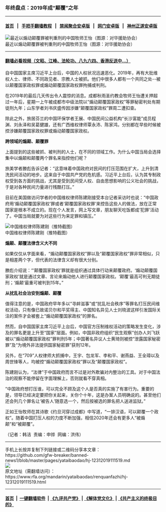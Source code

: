 ### 年终盘点：2019年成“颠覆”之年
------------------------

#### [首页](https://github.com/gfw-breaker/banned-news1/blob/master/README.md) &nbsp;&nbsp;|&nbsp;&nbsp; [手把手翻墙教程](https://github.com/gfw-breaker/guides/wiki) &nbsp;&nbsp;|&nbsp;&nbsp; [禁闻聚合安卓版](https://github.com/gfw-breaker/bn-android) &nbsp;&nbsp;|&nbsp;&nbsp; [网门安卓版](https://github.com/oGate2/oGate) &nbsp;&nbsp;|&nbsp;&nbsp; [神州正道安卓版](https://github.com/SzzdOgate/update) 



<div id="headerimg">
 <img alt="最近以煽动颠覆罪被判重刑的中国牧师王怡（图源：对华援助协会）" src="https://www.rfa.org/mandarin/yataibaodao/renquanfazhi/hj-12312019111519.html/yt1231g.jpg/image" title="最近以煽动颠覆罪被判重刑的中国牧师王怡（图源：对华援助协会）"/>
 <div id="headerimgcontents">
  <div id="headerimgcaption">
   <span>
    最近以煽动颠覆罪被判重刑的中国牧师王怡（图源：对华援助协会）
   </span>
   <!-- zoomattribute -->
  </div>
  <!-- headerimgcaption -->
 </div>
 <!-- headerimagecontents -->
</div>

<hr/>


#### [翻墙必看视频（文昭、江峰、法轮功、八九六四、香港反送中...）](http://167.172.214.107/home.html)

<div id="storytext">
 <div>
  <div class="slot_header">
  </div>
 </div>
 <p>
  自中国国家主席习近平上台后，中国的人权状况迅速恶化。2019年，再有大批维权人士、律师、不同政见者、宗教人士被抓。他们中很多人都有一个共同之处--被以颠覆国家政权罪或煽动颠覆国家政权罪拘捕或判刑。
 </p>
 <p>
  在2019年的最后几天传出令人震惊的消息。成都秋雨圣约教会牧师王怡遭关押超过一年后，星期一上午被成都市中级法院以“煽动颠覆国家政权”等罪秘密判处有期徒刑九年；山东学者刘书庆盛传因涉嫌“颠覆国家政权”罪周二遭扣查。
 </p>
 <p>
  除此之外，旅居芬兰的中国环保学者王展、中国民间公益机构“长沙富能”成员程渊、刘永泽和吴葛健雄，还有广西维权律师覃永沛、陈家鸿，分别都在早些时候被控涉嫌颠覆国家政权罪或煽动颠覆国家政权。
 </p>
 <p>
 </p>
 <p>
 </p>
 <p>
  <b>
   跨领域的煽颠、颠覆罪
  </b>
 </p>
 <p>
  <b>
  </b>
 </p>
 <p>
  上面提到的这些被抓、被判刑的人士，在不同的领域工作。为什么中国当局会选择集中以煽颠和颠覆两个罪名来指控他们呢？
 </p>
 <p>
  旅美学者滕彪告诉记者：“这意味着中国政府对民间的打压范围在扩大，上升到清洗民间活动的地步。这来自于中国共产党的危机感。习近平上台后，认为其专制政权受到各方面的挑战，尤其是受到民间受人权、自由思想影响的公义社会的挑战，于是对各种民间力量进行残酷打压。”
 </p>
 <p>
  目前在美国做访问学者的中国维权律师陈建刚接受本台记者采访时也说：“中国政府用‘煽动颠覆国家政权’罪或者‘颠覆国家政权罪’来控告这些人的做法，放在正常国家是根本不成立的。现在个人发言，网上写文章，朋友聊天吃饭都成‘犯罪’活动了。中国当局就要为对这些行为来定罪和镇压。”
 </p>
 <p>
  <div class="image-inline captioned" style="width:622px;">
   <div style="width:622px;">
    <img alt="中国维权律师陈建刚（推特截图）" src="https://www.rfa.org/mandarin/yataibaodao/renquanfazhi/hj-12312019111519.html/yt1231f.jpg" title="中国维权律师陈建刚（推特截图）"/>
   </div>
   <div class="image-caption">
    <span style="width:622px;">
     中国维权律师陈建刚（推特截图）
    </span>
    <span class="copyright">
    </span>
   </div>
  </div>
 </p>
 <p>
  <b>
   煽颠、颠覆法律含义大不同
  </b>
 </p>
 <p>
  如果仅仅从字面来看，“煽动颠覆国家政权”罪以及“颠覆国家政权”罪非常相似，只是相差两个字，但代表的法律含义却有很大分别。
 </p>
 <p>
  滕彪介绍说：“‘颠覆国家政权’罪就是组织通过具体行动来颠覆政府。‘煽动颠覆国家政权’就是通过文章、言论来煽动他人进行颠覆国家政权。‘颠覆’最高可判无期徒刑；‘煽颠’最重可被判到15年。”
 </p>
 <p>
  <b>
   从扰乱社会治安到煽颠、颠覆
  </b>
 </p>
 <p>
  值得注意的是，中国政府早年多以“寻衅滋事”或“扰乱社会秩序”等罪名打压民间维权活动，只有像已故诺贝尔和平奖得主、中国知名异见人士刘晓波这样引发国际关注的案件才会被套上“煽动颠覆国家政权”的罪名。
 </p>
 <p>
  然而，自中国国家主席习近平上台后，中国官方压制维权活动的策略发生变化，涉及的罪名更是上升至“国家”层面。例如，中国非政府组织“民生观察”创办人刘飞跃被以“煽动颠覆国家政权”罪判刑5年；中国著名异议人士黄琦则被控“泄露国家秘密罪”及“为境外非法提供国家秘密罪”获刑12年。
 </p>
 <p>
  另外，在“709”人权律师大抓捕中，王宇、包龙军、李和平、谢燕益、王全璋以及周世锋等人，均被控“煽动颠覆国家政权”罪以及“颠覆国家政权”。
 </p>
 <p>
  陈建刚认为，“法律”于中国政府而言不过是对外欺骗对内整治的工具。对于中国法治的观察不能停留在字面理解上，否则就看不穿真相。
 </p>
 <p>
  “中国政府想打压谁，可以完全不顾及这个人是否真的实施了有害行为。重要的是，领导已经决定要把你关起来，关你个十年，这是办案人员明确说的。甚至他们还会列几个罪名让‘被告人’随意选一个，然后按被选的罪名把人送进监狱。”
 </p>
 <p>
  正如王怡牧师在其诗歌《约旦河穿过成都》中写道，“一排汉语，可以颠覆一个政权”。随着中国打压人权的力度不断加强，相信2020年还会有更多人“被煽颠”和“被颠覆”。
 </p>
 <p>
 </p>
 <p>
  （记者：韩洁  责编：申铧  网编：洪伟）
 </p>
</div>

<hr/>
手机上长按并复制下列链接或二维码分享本文章：<br/>
https://github.com/gfw-breaker/banned-news1/blob/master/pages/yataibaodao/hj-12312019111519.md <br/>
<a href='https://github.com/gfw-breaker/banned-news1/blob/master/pages/yataibaodao/hj-12312019111519.md'><img src='https://github.com/gfw-breaker/banned-news1/blob/master/pages/yataibaodao/hj-12312019111519.md.png'/></a> <br/>
原文地址（需翻墙访问）：https://www.rfa.org/mandarin/yataibaodao/renquanfazhi/hj-12312019111519.html


------------------------
#### [首页](https://github.com/gfw-breaker/banned-news1/blob/master/README.md) &nbsp;|&nbsp; [一键翻墙软件](https://github.com/gfw-breaker/nogfw/blob/master/README.md) &nbsp;| [《九评共产党》](https://github.com/gfw-breaker/9ping.md/blob/master/README.md#九评之一评共产党是什么) | [《解体党文化》](https://github.com/gfw-breaker/jtdwh.md/blob/master/README.md) | [《共产主义的终极目的》](https://github.com/gfw-breaker/gczydzjmd.md/blob/master/README.md)


<img src='http://gfw-breaker.win/banned-news/pages/yataibaodao/hj-12312019111519.md' width='0px' height='0px'/>